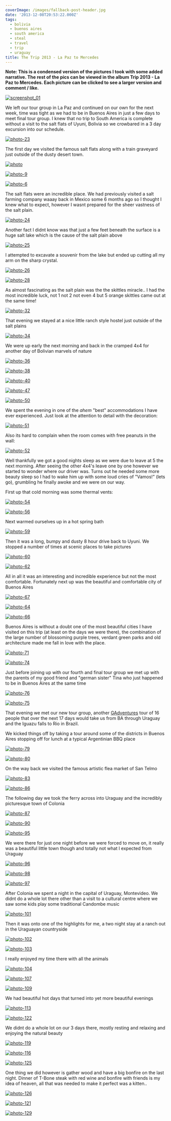 ```yaml
---
coverImage: /images/fallback-post-header.jpg
date: '2013-12-08T20:53:22.000Z'
tags:
  - bolivia
  - buenos aires
  - south america
  - steal
  - travel
  - trip
  - uraguay
title: The Trip 2013 - La Paz to Mercedes
---
```


**Note: This is a condensed version of the pictures I took with some added narrative. The rest of the pics can be viewed in the album Trip 2013 - La Paz to Mercedes. Each picture can be clicked to see a larger version and comment / like.**

[![screenshot_01](/wp-content/uploads/2013/12/screenshot_01.png)](/wp-content/uploads/2013/12/screenshot_01.png)

We left our tour group in La Paz and continued on our own for the next week, time was tight as we had to be in Buenos Aires in just a few days to meet final tour group. I knew that no trip to South America is complete without a visit to the salt flats of Uyuni, Bolivia so we crowbared in a 3 day excursion into our schedule.

<!-- more -->

[![photo-23](/wp-content/uploads/2013/12/photo-23.jpg)](https://www.facebook.com/photo.php?fbid=10152090537106031&set=a.10152090529366031.1073741859.593661030&type=3&theater)

The first day we visited the famous salt flats along with a train graveyard just outside of the dusty desert town.

[![photo](/wp-content/uploads/2013/12/photo.jpg)](https://www.facebook.com/photo.php?fbid=10152090530281031&set=a.10152090529366031.1073741859.593661030&type=3&theater)

[![photo-9](/wp-content/uploads/2013/12/photo-9.jpg)](https://www.facebook.com/photo.php?fbid=10152090532891031&set=a.10152090529366031.1073741859.593661030&type=3&theater)

[![photo-6](/wp-content/uploads/2013/12/photo-6.jpg)](https://www.facebook.com/photo.php?fbid=10152090531526031&set=a.10152090529366031.1073741859.593661030&type=3&theater)

The salt flats were an incredible place. We had previously visited a salt farming company waaay back in Mexico some 6 months ago so I thought I knew what to expect, however I wasnt prepared for the sheer vastness of the salt plain.

[![photo-24](/wp-content/uploads/2013/12/photo-24.jpg)](https://www.facebook.com/photo.php?fbid=10152090537131031&set=a.10152090529366031.1073741859.593661030&type=3&theater)

Another fact I didnt know was that just a few feet beneath the surface is a huge salt lake which is the cause of the salt plain above

[![photo-25](/wp-content/uploads/2013/12/photo-25.jpg)](https://www.facebook.com/photo.php?fbid=10152090537431031&set=a.10152090529366031.1073741859.593661030&type=3&theater)

I attempted to excavate a souvenir from the lake but ended up cutting all my arm on the sharp crystal.

[![photo-26](/wp-content/uploads/2013/12/photo-26.jpg)](https://www.facebook.com/photo.php?fbid=10152090537516031&set=a.10152090529366031.1073741859.593661030&type=3&theater)

[![photo-28](/wp-content/uploads/2013/12/photo-28.jpg)](https://www.facebook.com/photo.php?fbid=10152090537771031&set=a.10152090529366031.1073741859.593661030&type=3&theater)

As almost fascinating as the salt plain was the the skittles miracle.. I had the most incredible luck, not 1 not 2 not even 4 but 5 orange skittles came out at the same time!

[![photo-32](/wp-content/uploads/2013/12/photo-32.jpg)](https://www.facebook.com/photo.php?fbid=10152090538281031&set=a.10152090529366031.1073741859.593661030&type=3&theater)

That evening we stayed at a nice little ranch style hostel just outside of the salt plains

[![photo-34](/wp-content/uploads/2013/12/photo-34.jpg)](https://www.facebook.com/photo.php?fbid=10152090538721031&set=a.10152090529366031.1073741859.593661030&type=3&theater)

We were up early the next morning and back in the cramped 4x4 for another day of Bolivian marvels of nature

[![photo-36](/wp-content/uploads/2013/12/photo-36.jpg)](https://www.facebook.com/photo.php?fbid=10152090539631031&set=a.10152090529366031.1073741859.593661030&type=3&theater)

[![photo-38](/wp-content/uploads/2013/12/photo-38.jpg)](https://www.facebook.com/photo.php?fbid=10152090540221031&set=a.10152090529366031.1073741859.593661030&type=3&theater)

[![photo-40](/wp-content/uploads/2013/12/photo-40.jpg)](https://www.facebook.com/photo.php?fbid=10152090540281031&set=a.10152090529366031.1073741859.593661030&type=3&theater)

[![photo-47](/wp-content/uploads/2013/12/photo-47.jpg)](https://www.facebook.com/photo.php?fbid=10152090542001031&set=a.10152090529366031.1073741859.593661030&type=3&theater)

[![photo-50](/wp-content/uploads/2013/12/photo-50.jpg)](https://www.facebook.com/photo.php?fbid=10152090542411031&set=a.10152090529366031.1073741859.593661030&type=3&theater)

We spent the evening in one of the _ahem_ "best" accommodations I have ever experienced. Just look at the attention to detail with the decoration:

[![photo-51](/wp-content/uploads/2013/12/photo-51.jpg)](https://www.facebook.com/photo.php?fbid=10152090542601031&set=a.10152090529366031.1073741859.593661030&type=3&theater)

Also its hard to complain when the room comes with free peanuts in the wall:

[![photo-52](/wp-content/uploads/2013/12/photo-52.jpg)](https://www.facebook.com/photo.php?fbid=10152090542746031&set=a.10152090529366031.1073741859.593661030&type=3&theater)

Well thankfully we got a good nights sleep as we were due to leave at 5 the next morning. After seeing the other 4x4's leave one by one however we started to wonder where our driver was. Turns out he needed some more beauty sleep so I had to wake him up with some loud cries of "Vamos!" (lets go), grumbling he finally awoke and we were on our way.

First up that cold morning was some thermal vents:

[![photo-54](/wp-content/uploads/2013/12/photo-54.jpg)](https://www.facebook.com/photo.php?fbid=10152090543131031&set=a.10152090529366031.1073741859.593661030&type=3&theater)

[![photo-56](/wp-content/uploads/2013/12/photo-56.jpg)](https://www.facebook.com/photo.php?fbid=10152090543281031&set=a.10152090529366031.1073741859.593661030&type=3&theater)

Next warmed ourselves up in a hot spring bath

[![photo-59](/wp-content/uploads/2013/12/photo-59.jpg)](https://www.facebook.com/photo.php?fbid=10152090544331031&set=a.10152090529366031.1073741859.593661030&type=3&theater)

Then it was a long, bumpy and dusty 8 hour drive back to Uyuni. We stopped a number of times at scenic places to take pictures

[![photo-60](/wp-content/uploads/2013/12/photo-60.jpg)](https://www.facebook.com/photo.php?fbid=10152090544036031&set=a.10152090529366031.1073741859.593661030&type=3&theater)

[![photo-62](/wp-content/uploads/2013/12/photo-62.jpg)](https://www.facebook.com/photo.php?fbid=10152090544726031&set=a.10152090529366031.1073741859.593661030&type=3&theater)

All in all it was an interesting and incredible experience but not the most comfortable. Fortunately next up was the beautiful and comfortable city of Buenos Aires

[![photo-67](/wp-content/uploads/2013/12/photo-67.jpg)](https://www.facebook.com/photo.php?fbid=10152090545956031&set=a.10152090529366031.1073741859.593661030&type=3&theater)

[![photo-64](/wp-content/uploads/2013/12/photo-64.jpg)](https://www.facebook.com/photo.php?fbid=10152090544896031&set=a.10152090529366031.1073741859.593661030&type=3&theater)

[![photo-66](/wp-content/uploads/2013/12/photo-66.jpg)](https://www.facebook.com/photo.php?fbid=10152090545916031&set=a.10152090529366031.1073741859.593661030&type=3&theater)

Buenos Aires is without a doubt one of the most beautiful cities I have visited on this trip (at least on the days we were there), the combination of the large number of blossoming purple trees, verdant green parks and old architecture made me fall in love with the place.

[![photo-71](/wp-content/uploads/2013/12/photo-71.jpg)](https://www.facebook.com/photo.php?fbid=10152090547771031&set=a.10152090529366031.1073741859.593661030&type=3&theater)

[![photo-74](/wp-content/uploads/2013/12/photo-74.jpg)](https://www.facebook.com/photo.php?fbid=10152090548451031&set=a.10152090529366031.1073741859.593661030&type=3&theater)

Just before joining up with our fourth and final tour group we met up with the parents of my good friend and "german sister" Tina who just happened to be in Buenos Aires at the same time

[![photo-76](/wp-content/uploads/2013/12/photo-76.jpg)](https://www.facebook.com/photo.php?fbid=10152090550546031&set=a.10152090529366031.1073741859.593661030&type=3&theater)

[![photo-75](/wp-content/uploads/2013/12/photo-75.jpg)](https://www.facebook.com/photo.php?fbid=10152090551521031&set=a.10152090529366031.1073741859.593661030&type=3&theater)

That evening we met our new tour group, another [GAdventures](https://www.gadventures.co.uk) tour of 16 people that over the next 17 days would take us from BA through Uraguay and the Iguazu falls to Rio in Brazil.

We kicked things off by taking a tour around some of the districts in Buenos Aires stopping off for lunch at a typical Argentinian BBQ place

[![photo-79](/wp-content/uploads/2013/12/photo-79.jpg)](https://www.facebook.com/photo.php?fbid=10152090552631031&set=a.10152090529366031.1073741859.593661030&type=3&theater)

[![photo-80](/wp-content/uploads/2013/12/photo-80.jpg)](https://www.facebook.com/photo.php?fbid=10152090552696031&set=a.10152090529366031.1073741859.593661030&type=3&theater)

On the way back we visited the famous artistic flea market of San Telmo

[![photo-83](/wp-content/uploads/2013/12/photo-83.jpg)](https://www.facebook.com/photo.php?fbid=10152090553151031&set=a.10152090529366031.1073741859.593661030&type=3&theater)

[![photo-86](/wp-content/uploads/2013/12/photo-86.jpg)](https://www.facebook.com/photo.php?fbid=10152090554286031&set=a.10152090529366031.1073741859.593661030&type=3&theater)

The following day we took the ferry across into Uraguay and the incredibly picturesque town of Colonia

[![photo-87](/wp-content/uploads/2013/12/photo-87.jpg)](https://www.facebook.com/photo.php?fbid=10152090555626031&set=a.10152090529366031.1073741859.593661030&type=3&theater)

[![photo-90](/wp-content/uploads/2013/12/photo-90.jpg)](https://www.facebook.com/photo.php?fbid=10152090555866031&set=a.10152090529366031.1073741859.593661030&type=3&theater)

[![photo-95](/wp-content/uploads/2013/12/photo-95.jpg)](https://www.facebook.com/photo.php?fbid=10152090555866031&set=a.10152090529366031.1073741859.593661030&type=3&theater)

We were there for just one night before we were forced to move on, it really was a beautiful little town though and totally not what I expected from Uraguay

[![photo-96](/wp-content/uploads/2013/12/photo-96.jpg)](https://www.facebook.com/photo.php?fbid=10152090558856031&set=a.10152090529366031.1073741859.593661030&type=3&theater)

[![photo-98](/wp-content/uploads/2013/12/photo-98.jpg)](https://www.facebook.com/photo.php?fbid=10152090559286031&set=a.10152090529366031.1073741859.593661030&type=3&theater)

[![photo-97](/wp-content/uploads/2013/12/photo-97.jpg)](https://www.facebook.com/photo.php?fbid=10152090559076031&set=a.10152090529366031.1073741859.593661030&type=3&theater)

After Colonia we spent a night in the capital of Uraguay, Montevideo. We didnt do a whole lot there other than a visit to a cultural centre where we saw some kids play some traditional Candombe music

[![photo-101](/wp-content/uploads/2013/12/photo-101.jpg)](https://www.facebook.com/photo.php?fbid=10152090560081031&set=a.10152090529366031.1073741859.593661030&type=3&theater)

Then it was onto one of the highlights for me, a two night stay at a ranch out in the Uraguayan countryside

[![photo-102](/wp-content/uploads/2013/12/photo-102.jpg)](https://www.facebook.com/photo.php?fbid=10152090561776031&set=a.10152090529366031.1073741859.593661030&type=3&theater)

[![photo-103](/wp-content/uploads/2013/12/photo-103.jpg)](https://www.facebook.com/photo.php?fbid=10152090561976031&set=a.10152090529366031.1073741859.593661030&type=3&theater)

I really enjoyed my time there with all the animals

[![photo-104](/wp-content/uploads/2013/12/photo-104.jpg)](https://www.facebook.com/photo.php?fbid=10152090561946031&set=a.10152090529366031.1073741859.593661030&type=3&theater)

[![photo-107](/wp-content/uploads/2013/12/photo-107.jpg)](https://www.facebook.com/photo.php?fbid=10152090562691031&set=a.10152090529366031.1073741859.593661030&type=3&theater)

[![photo-109](/wp-content/uploads/2013/12/photo-109.jpg)](https://www.facebook.com/photo.php?fbid=10152090563541031&set=a.10152090529366031.1073741859.593661030&type=3&theater)

We had beautiful hot days that turned into yet more beautiful evenings

[![photo-113](/wp-content/uploads/2013/12/photo-113.jpg)](https://www.facebook.com/photo.php?fbid=10152090564056031&set=a.10152090529366031.1073741859.593661030&type=3&theater)

[![photo-122](/wp-content/uploads/2013/12/photo-122.jpg)](https://www.facebook.com/photo.php?fbid=10152090565286031&set=a.10152090529366031.1073741859.593661030&type=3&theater)

We didnt do a whole lot on our 3 days there, mostly resting and relaxing and enjoying the natural beauty

[![photo-119](/wp-content/uploads/2013/12/photo-119.jpg)](https://www.facebook.com/photo.php?fbid=10152090564916031&set=a.10152090529366031.1073741859.593661030&type=3&theater)

[![photo-116](/wp-content/uploads/2013/12/photo-116.jpg)](https://www.facebook.com/photo.php?fbid=10152090564496031&set=a.10152090529366031.1073741859.593661030&type=3&theater)

[![photo-125](/wp-content/uploads/2013/12/photo-125.jpg)](https://www.facebook.com/photo.php?fbid=10152090571116031&set=a.10152090529366031.1073741859.593661030&type=3&theater)

One thing we did however is gather wood and have a big bonfire on the last night. Dinner of T-Bone steak with red wine and bonfire with friends is my idea of heaven, all that was needed to make it perfect was a kitten..

[![photo-126](/wp-content/uploads/2013/12/photo-126.jpg)](https://www.facebook.com/photo.php?fbid=10152090570876031&set=a.10152090529366031.1073741859.593661030&type=3&theater)

[![photo-121](/wp-content/uploads/2013/12/photo-121.jpg)](https://www.facebook.com/photo.php?fbid=10152090565296031&set=a.10152090529366031.1073741859.593661030&type=3&theater)

[![photo-129](/wp-content/uploads/2013/12/photo-129.jpg)](https://www.facebook.com/photo.php?fbid=10152090571846031&set=a.10152090529366031.1073741859.593661030&type=3&theater)
